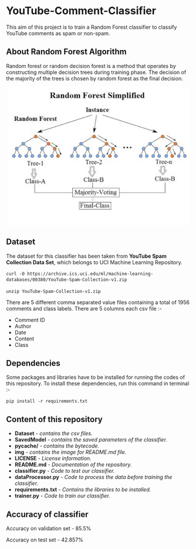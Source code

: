 # YouTube-Comment-Classifier

This aim of this project is to train a Random Forest classifier to classify YouTube comments as spam or non-spam.

## About Random Forest Algorithm

Random forest or random decision forest is a method that operates by constructing multiple decision trees during training phase. The decision of the majority of the trees is chosen by random forest as the final decision.

![Random Forest Image](img/random_forest_image.png)

## Dataset

The dataset for this classifier has been taken from **YouTube Spam Collection Data Set**, which belongs to UCI Machine Learning Repository.

```
curl -O https://archive.ics.uci.edu/ml/machine-learning-databases/00380/YouTube-Spam-Collection-v1.zip

unzip YouTube-Spam-Collection-v1.zip
```

There are 5 different comma separated value files containing a total of 1956 comments and class labels. There are 5 columns each csv file :-
- Comment ID
- Author
- Date
- Content
- Class

## Dependencies

Some packages and libraries have to be installed for running the codes of this repository. To install these dependencies, run this command in terminal :-

```
pip install -r requirements.txt
```

## Content of this repository

- **Dataset** - _contains the csv files._
- **SavedModel** - _contains the saved parameters of the classifier._
- **__pycache__/** - _contains the bytecode._
- **img** - _contains the image for README.md file._
- **LICENSE** - _License information._
- **README.md** - _Documentation of the repository._
- **classifier.py** - _Code to test our classifier._
- **dataProcessor.py** - _Code to process the data before training the classifier._
- **requirements.txt** - _Contains the libraries to be installed._
- **trainer.py** - _Code to train our classifier._

## Accuracy of classifier

Accuracy on validation set - 85.5%

Accuracy on test set - 42.857%
